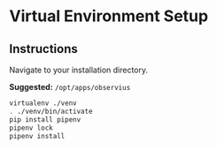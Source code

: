 # Virtual Environment Setup

## Instructions

Navigate to your installation directory.

**Suggested:** ```/opt/apps/observius```

```bash
virtualenv ./venv
. ./venv/bin/activate
pip install pipenv
pipenv lock
pipenv install
```